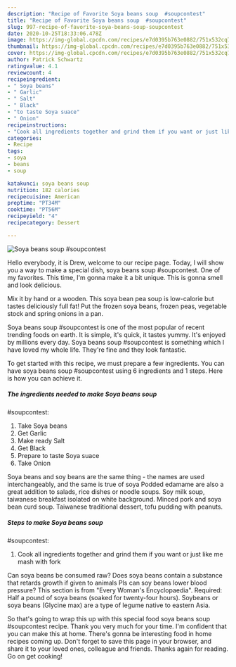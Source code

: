 ```yaml
---
description: "Recipe of Favorite Soya beans soup  #soupcontest"
title: "Recipe of Favorite Soya beans soup  #soupcontest"
slug: 997-recipe-of-favorite-soya-beans-soup-soupcontest
date: 2020-10-25T18:33:06.478Z
image: https://img-global.cpcdn.com/recipes/e7d0395b763e0882/751x532cq70/soya-beans-soup-soupcontest-recipe-main-photo.jpg
thumbnail: https://img-global.cpcdn.com/recipes/e7d0395b763e0882/751x532cq70/soya-beans-soup-soupcontest-recipe-main-photo.jpg
cover: https://img-global.cpcdn.com/recipes/e7d0395b763e0882/751x532cq70/soya-beans-soup-soupcontest-recipe-main-photo.jpg
author: Patrick Schwartz
ratingvalue: 4.1
reviewcount: 4
recipeingredient:
- " Soya beans"
- " Garlic"
- " Salt"
- " Black"
- "to taste Soya suace"
- " Onion"
recipeinstructions:
- "Cook all ingredients together and grind them if you want or just like me mash with fork"
categories:
- Recipe
tags:
- soya
- beans
- soup

katakunci: soya beans soup 
nutrition: 182 calories
recipecuisine: American
preptime: "PT34M"
cooktime: "PT56M"
recipeyield: "4"
recipecategory: Dessert

---
```



![Soya beans soup 
#soupcontest](https://img-global.cpcdn.com/recipes/e7d0395b763e0882/751x532cq70/soya-beans-soup-soupcontest-recipe-main-photo.jpg)

Hello everybody, it is Drew, welcome to our recipe page. Today, I will show you a way to make a special dish, soya beans soup 
#soupcontest. One of my favorites. This time, I'm gonna make it a bit unique. This is gonna smell and look delicious.

Mix it by hand or a wooden. This soya bean pea soup is low-calorie but tastes deliciously full fat! Put the frozen soya beans, frozen peas, vegetable stock and spring onions in a pan.

Soya beans soup 
#soupcontest is one of the most popular of recent trending foods on earth. It is simple, it's quick, it tastes yummy. It's enjoyed by millions every day. Soya beans soup 
#soupcontest is something which I have loved my whole life. They're fine and they look fantastic.


To get started with this recipe, we must prepare a few ingredients. You can have soya beans soup 
#soupcontest using 6 ingredients and 1 steps. Here is how you can achieve it.

<!--inarticleads1-->

##### The ingredients needed to make Soya beans soup 
#soupcontest:

1. Take  Soya beans
1. Get  Garlic
1. Make ready  Salt
1. Get  Black
1. Prepare to taste Soya suace
1. Take  Onion


Soya beans and soy beans are the same thing - the names are used interchangeably, and the same is true of soya Podded edamame are also a great addition to salads, rice dishes or noodle soups. Soy milk soup, taiwanese breakfast isolated on white background. Minced pork and soya bean curd soup. Taiwanese traditional dessert, tofu pudding with peanuts. 

<!--inarticleads2-->

##### Steps to make Soya beans soup 
#soupcontest:

1. Cook all ingredients together and grind them if you want or just like me mash with fork


Can soya beans be consumed raw? Does soya beans contain a substance that retards growth if given to animals Pls can soy beans lower blood pressure? This section is from &#34;Every Woman&#39;s Encyclopaedia&#34;. Required: Half a pound of soya beans (soaked for twenty-four hours). Soybeans or soya beans (Glycine max) are a type of legume native to eastern Asia. 

So that's going to wrap this up with this special food soya beans soup 
#soupcontest recipe. Thank you very much for your time. I'm confident that you can make this at home. There's gonna be interesting food in home recipes coming up. Don't forget to save this page in your browser, and share it to your loved ones, colleague and friends. Thanks again for reading. Go on get cooking!
